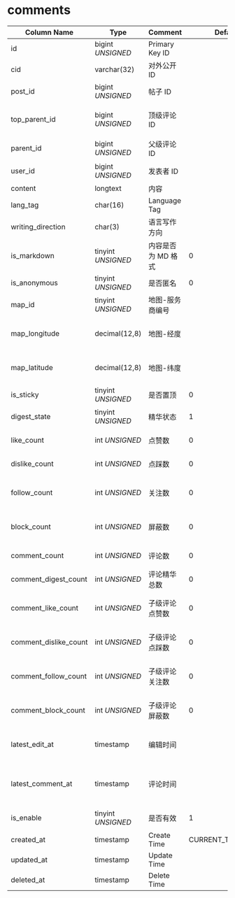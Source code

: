 # comments

| Column Name | Type | Comment | Default | Null | Remark |
| --- | --- | --- | --- | --- | --- |
| id | bigint *UNSIGNED* | Primary Key ID | | NO | 自动递增 |
| cid | varchar(32) | 对外公开 ID |  | NO | **唯一值** |
| post_id | bigint *UNSIGNED* | 帖子 ID |  | NO | 关联字段 [posts->id](posts.md) |
| top_parent_id | bigint *UNSIGNED* | 顶级评论 ID |  | YES | 所属哪个评论，为空代表不属于任何评论 |
| parent_id | bigint *UNSIGNED* | 父级评论 ID |  | YES | 为空代表一级评论 |
| user_id | bigint *UNSIGNED* | 发表者 ID |  | NO | 关联字段 [users->id](../users/users.md) |
| content | longtext | 内容 |  | YES |  |
| lang_tag | char(16) | Language Tag |  | YES |  |
| writing_direction | char(3) | 语言写作方向 |  | YES |   |
| is_markdown | tinyint *UNSIGNED* | 内容是否为 MD 格式 | 0 | NO | 0.否 / 1.是 |
| is_anonymous | tinyint *UNSIGNED* | 是否匿名 | 0 | NO |  0.否 / 1.是 |
| map_id | tinyint *UNSIGNED* | 地图-服务商编号 |  | YES | 来源地图服务商键值字典 |
| map_longitude | decimal(12,8) | 地图-经度 |  | YES | 浮点数，范围为-180~180，负数表示西经 |
| map_latitude | decimal(12,8) | 地图-纬度 |  | YES | 浮点数，范围为-90~90，负数表示南纬 |
| is_sticky | tinyint *UNSIGNED* | 是否置顶 | 0 | NO |  0.否 / 1.是 |
| digest_state | tinyint *UNSIGNED* | 精华状态 | 1 | NO |  1.否 / 2.普级精华 / 3.高级精华 |
| like_count | int *UNSIGNED* | 点赞数 | 0 | NO | 有多少用户点赞了该条评论 |
| dislike_count | int *UNSIGNED* | 点踩数 | 0 | NO | 有多少用户点踩了该条评论 |
| follow_count | int *UNSIGNED* | 关注数 | 0 | NO | 有多少用户关注了（收藏）该条评论 |
| block_count | int *UNSIGNED* | 屏蔽数 | 0 | NO | 有多少用户屏蔽了（不感兴趣）该条评论 |
| comment_count | int *UNSIGNED* | 评论数 | 0 | NO | 回复这条评论的数量 |
| comment_digest_count | int *UNSIGNED* | 评论精华总数 | 0 | NO | 回复这条评论的精华总数 |
| comment_like_count | int *UNSIGNED* | 子级评论点赞数 | 0 | NO | 回复这条评论的所有评论点赞总数 |
| comment_dislike_count | int *UNSIGNED* | 子级评论点踩数 | 0 | NO | 回复这条评论的所有评论点踩总数 |
| comment_follow_count | int *UNSIGNED* | 子级评论关注数 | 0 | NO | 回复这条评论的所有评论关注总数 |
| comment_block_count | int *UNSIGNED* | 子级评论屏蔽数 | 0 | NO | 回复这条评论的所有评论屏蔽总数 |
| latest_edit_at | timestamp | 编辑时间 |  | YES | 如果发表后可以编辑，此处记录编辑时间 |
| latest_comment_at | timestamp | 评论时间 |  | YES | 最新一条评论的时间<br>有用户回复了该条评论 |
| is_enable | tinyint *UNSIGNED* | 是否有效 | 1 | NO | 0.无效（仅自己可见） / 1.有效 |
| created_at | timestamp | Create Time | CURRENT_TIMESTAMP | NO | 发表时间 |
| updated_at | timestamp | Update Time |  | YES |  |
| deleted_at | timestamp | Delete Time |  | YES |  |
